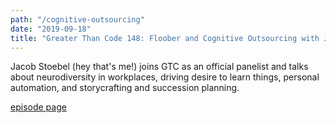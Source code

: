 ```yaml
---
path: "/cognitive-outsourcing"
date: "2019-09-18"
title: "Greater Than Code 148: Floober and Cognitive Outsourcing with Jacob Stoebeln"
---
```


Jacob Stoebel (hey that's me!) joins GTC as an official panelist and talks about neurodiversity in workplaces, driving desire to learn things, personal automation, and storycrafting and succession planning.

[episode page](https://www.greaterthancode.com/floober-and-cognitive-outsourcing)